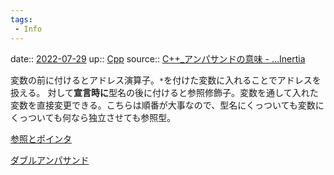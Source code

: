```yaml
---
tags:
 - Info
---
```


date:: [2022-07-29](Daily_Note/2022-07-29.md)
up:: [Cpp](../Bar/Program/Cpp.md)
source:: [C++_アンパサンドの意味 - …Inertia](https://koshinran.hateblo.jp/entry/2018/04/07/153618)

変数の前に付けるとアドレス演算子。`*`を付けた変数に入れることでアドレスを扱える。
対して**宣言時に**型名の後に付けると参照修飾子。変数を通して入れた変数を直接変更できる。こちらは順番が大事なので、型名にくっついても変数にくっついても何なら独立させても参照型。

[参照とポインタ](参照とポインタ.md)

[ダブルアンパサンド](ダブルアンパサンド.md)